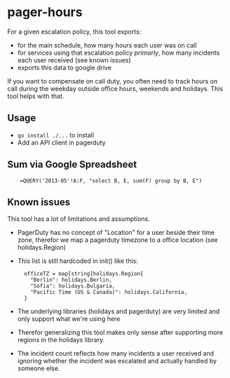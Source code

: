 pager-hours
===========

For a given escalation policy, this tool exports:
- for the main schedule, how many hours each user was on call
- for services using that escalation policy _primarly_, how many incidents each user received (see known issues)
- exports this data to google drive

If you want to compensate on call duty, you often need to track hours on call during the weekday outside office hours, weekends and holidays.
This tool helps with that.

## Usage
- `go install ./...` to install
- Add an API client in pagerduty

## Sum via Google Spreadsheet

        =QUERY('2013-05'!A:F, "select B, E, sum(F) group by B, E")

## Known issues
This tool has a lot of limitations and assumptions.
- PagerDuty has no concept of "Location" for a user beside their time zone, therefor we map a pagerduty timezone to a office location (see holidays.Region)
- This list is still hardcoded in init() like this:

        officeTZ = map[string]holidays.Region{
          "Berlin": holidays.Berlin,
          "Sofia": holidays.Bulgaria,
          "Pacific Time (US & Canada)": holidays.California,
        }

- The underlying libraries (holidays and pagerduty) are very limited and only support what we're using here
- Therefor generalizing this tool makes only sense after supporting more regions in the holidays library.
- The incident count reflects how many incidents a user received and ignoring whether the incident was escalated and actually handled by someone else.
